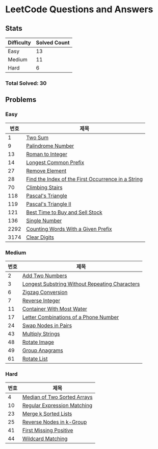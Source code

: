 # LeetCode Questions and Answers

## Stats

| Difficulty | Solved Count |
| --- | --- |
| Easy | 13 |
| Medium | 11 |
| Hard | 6 |

### Total Solved: 30

## Problems

### Easy

| 번호 | 제목 |
| --- | --- |
| 1 | [Two Sum](./0001-two-sum) |
| 9 | [Palindrome Number](./0009-palindrome-number) |
| 13 | [Roman to Integer](./0013-roman-to-integer) |
| 14 | [Longest Common Prefix](./0014-longest-common-prefix) |
| 27 | [Remove Element](./0027-remove-element) |
| 28 | [Find the Index of the First Occurrence in a String](./0028-find-the-index-of-the-first-occurrence-in-a-string) |
| 70 | [Climbing Stairs](./0070-climbing-stairs) |
| 118 | [Pascal's Triangle](./0118-pascals-triangle) |
| 119 | [Pascal's Triangle II](./0119-pascals-triangle-ii) |
| 121 | [Best Time to Buy and Sell Stock](./0121-best-time-to-buy-and-sell-stock) |
| 136 | [Single Number](./0136-single-number) |
| 2292 | [Counting Words With a Given Prefix](./2292-counting-words-with-a-given-prefix) |
| 3174 | [Clear Digits](./3174-clear-digits) |

### Medium

| 번호 | 제목 |
| --- | --- |
| 2 | [Add Two Numbers](./0002-add-two-numbers) |
| 3 | [Longest Substring Without Repeating Characters](./0003-longest-substring-without-repeating-characters) |
| 6 | [Zigzag Conversion](./0006-zigzag-conversion) |
| 7 | [Reverse Integer](./0007-reverse-integer) |
| 11 | [Container With Most Water](./0011-container-with-most-water) |
| 17 | [Letter Combinations of a Phone Number](./0017-letter-combinations-of-a-phone-number) |
| 24 | [Swap Nodes in Pairs](./0024-swap-nodes-in-pairs) |
| 43 | [Multiply Strings](./0043-multiply-strings) |
| 48 | [Rotate Image](./0048-rotate-image) |
| 49 | [Group Anagrams](./0049-group-anagrams) |
| 61 | [Rotate List](./0061-rotate-list) |

### Hard

| 번호 | 제목 |
| --- | --- |
| 4 | [Median of Two Sorted Arrays](./0004-median-of-two-sorted-arrays) |
| 10 | [Regular Expression Matching](./0010-regular-expression-matching) |
| 23 | [Merge k Sorted Lists](./0023-merge-k-sorted-lists) |
| 25 | [Reverse Nodes in k-Group](./0025-reverse-nodes-in-k-group) |
| 41 | [First Missing Positive](./0041-first-missing-positive) |
| 44 | [Wildcard Matching](./0044-wildcard-matching) |

